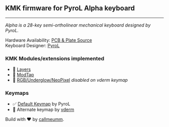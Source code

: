 ## KMK firmware for PyroL Alpha keyboard
---
_Alpha is a 28-key semi-ortholinear mechanical keyboard designed by PyroL._

Hardware Availability: [PCB & Plate Source](https://github.com/PyrooL/Alpha)  
Keyboard Designer: [PyroL](https://github.com/PyrooL)

### KMK Modules/extensions implemented
- 📌 [Layers](http://kmkfw.io/docs/layers)
- 🧩 [ModTap](http://kmkfw.io/docs/modtap)
- 🌈 [RGB/Underglow/NeoPixel](http://kmkfw.io/docs/rgb) *disabled on vderm keymap*

### Keymaps
- ✅ [Default Keymap](https://github.com/PyrooL/Alpha/tree/master/keymap) by PyroL
- 🚀 Alternate keymap by [vderm](https://github.com/vderm/Alpha28Keymap) 

Build with ♥️ by [callmeumm](https://github.com/callmeumm).